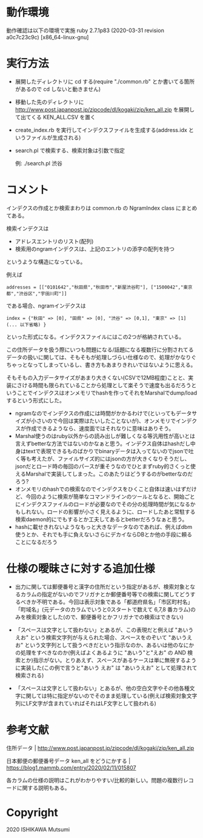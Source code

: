 # 動作環境

動作確認は以下の環境で実施
ruby 2.7.1p83 (2020-03-31 revision a0c7c23c9c) [x86_64-linux-gnu]

# 実行方法

 * 展開したディレクトリに cd する(require "./common.rb" とか書いてる箇所があるので cd しないと動きません)
 * 移動した先のディレクトリに http://www.post.japanpost.jp/zipcode/dl/kogaki/zip/ken_all.zip を展開して出てくる KEN_ALL.CSV を置く
 * create_index.rb を実行してインデクスファイルを生成する(address.idx というファイルが生成される)
 * search.pl で検索する、検索対象は引数で指定

    例: ./search.pl 渋谷

# コメント

インデクスの作成とか検索まわりは common.rb の NgramIndex class にまとめてある。

検索インデクスは

 * アドレスエントリのリスト(配列)
 * 検索用のngramインデクスは、上記のエントリの添字の配列を持つ

というような構造になっている。


例えば


```
addresses = [["0101642","秋田県","秋田市","新屋渋谷町"], ["1500042","東京都","渋谷区","宇田川町"]]
```

である場合、ngramインデクスは


```
index = {"秋田" => [0], "田県" => [0], "渋谷" => [0,1], "東京" => [1] (... 以下省略) }
```

といった形式になる。インデクスファイルにはこの2つが格納されている。


この住所データを扱う際にいつも問題になる/話題になる複数行に分割されてるデータの扱いに関しては、そもそもが処理しづらい仕様なので、処理がかなりぐちゃっとなってしまっているし、書き方もあまりきれいではないように思える。

そもそもの入力データサイズがあまり大きくない(CSVで12MB程度)ことと、実装にさける時間も限られていることから処理として楽そうで速度も出るだろうということでインデクスはオンメモリでhashを作ってそれをMarshalでdump/loadするという形式にした。

 * ngramなのでインデクスの作成には時間がかかるわけで(といってもデータサイズが小さいので今回は実際はたいしたことないが)、オンメモリでインデクスが作成できるようなら、速度面ではそれなりに意味はありそう。
 * Marshal使うのはruby以外からの読み出しが難しくなる等汎用性が高いとは言えずbetterな方法ではないのかなぁと思う。インデクス自体はhashだし中身はtextで表現できるものばかりでbinaryデータは入ってないのでjsonで吐く等も考えたが、ファイルサイズ的にはjsonの方が大きくなりそうだし、jsonだとロード時の毎回のパースが重そうなのでひとまずruby的さくっと使えるMarshalで実装してしまった。このあたりはどうするのがbetterなのだろう?
 * オンメモリのhashでの検索なのでインデクスをひくこと自体は速いはずだけど、今回のように検索が簡単なコマンドラインのツールとなると、開始ごとにインデクスファイルのロードが必要なのでその分の処理時間が気になるかもしれない。ロードの影響が小さく見えるように、ロードしたあと常駐する検索daemon的にでもするとか工夫してあるとbetterだろうなぁと思う。
 * hashに載せきれないようなもっと大きなデータなのであれば、例えばdbm使うとか、それでも手に負えないさらにデカイならDBとか他の手段に頼ることになるだろう

# 仕様の曖昧さに対する追加仕様

 * 出力に関しては郵便番号と漢字の住所だという指定があるが、検索対象となるカラムの指定がないのでフリガナとか郵便番号等での検索に関してどうするべきか不明である。今回は表示対象である「都道府県名」「市区町村名」「町域名」(元データのカラムでいうと0スタートで数えて 6,7,8 番カラム)のみを検索対象とした(ので、郵便番号とかフリガナでの検索はできない)

 * 「スペースは文字として扱わない」とあるが、この表現だと例えば "あいう えお" という検索文字列が与えられた場合、スペースをのぞいて "あいうえお" という文字列として扱うべきだという指示なのか、あるいは他のなにかの処理をすべきなのか(例えばよくあるように "あいう"と"えお" の AND 検索とか)指示がない。とりあえず、スペースがあるケースは単に無視するように実装した(この例で言うと"あいう えお" は "あいうえお" として処理されて検索される)

 * 「スペースは文字として扱わない」とあるが、他の空白文字やその他各種文字に関しては特に指定がないのでそのまま処理している(例えば検索対象文字列にLF文字が含まれていればそれはLF文字として扱われる)

# 参考文献
住所データ | http://www.post.japanpost.jp/zipcode/dl/kogaki/zip/ken_all.zip


日本郵便の郵便番号データ ken_all をどうにかする | https://blog1.mammb.com/entry/2020/02/11/015807

各カラムの仕様の説明はこれがわかりやすい/比較的新しい。問題の複数行レコードに関する説明もある。

# Copyright

2020 ISHIKAWA Mutsumi
